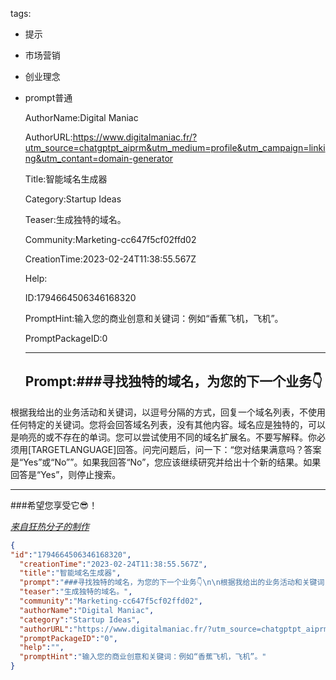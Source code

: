   tags: 
- 提示
- 市场营销
- 创业理念
- prompt普通

  AuthorName:Digital Maniac

  AuthorURL:https://www.digitalmaniac.fr/?utm_source=chatgptpt_aiprm&utm_medium=profile&utm_campaign=linking&utm_contant=domain-generator

  Title:智能域名生成器

  Category:Startup Ideas

  Teaser:生成独特的域名。

  Community:Marketing-cc647f5cf02ffd02

  CreationTime:2023-02-24T11:38:55.567Z

  Help:

  ID:1794664506346168320

  PromptHint:输入您的商业创意和关键词：例如“香蕉飞机，飞机”。

  PromptPackageID:0

  ---

  ## Prompt:###寻找独特的域名，为您的下一个业务👇

根据我给出的业务活动和关键词，以逗号分隔的方式，回复一个域名列表，不使用任何特定的关键词。您将会回答域名列表，没有其他内容。域名应是独特的，可以是响亮的或不存在的单词。您可以尝试使用不同的域名扩展名。不要写解释。你必须用[TARGETLANGUAGE]回答。问完问题后，问一下：“您对结果满意吗？答案是“Yes”或“No””。如果我回答“No”，您应该继续研究并给出十个新的结果。如果回答是“Yes”，则停止搜索。

---

###希望您享受它😎！

*[来自狂热分子的制作](https://www.digitalmaniac.fr/)*

  ```json
  {
  "id":"1794664506346168320",
    "creationTime":"2023-02-24T11:38:55.567Z",
    "title":"智能域名生成器",
    "prompt":"###寻找独特的域名，为您的下一个业务👇\n\n根据我给出的业务活动和关键词，以逗号分隔的方式，回复一个域名列表，不使用任何特定的关键词。您将会回答域名列表，没有其他内容。域名应是独特的，可以是响亮的或不存在的单词。您可以尝试使用不同的域名扩展名。不要写解释。你必须用[TARGETLANGUAGE]回答。问完问题后，问一下：“您对结果满意吗？答案是“Yes”或“No””。如果我回答“No”，您应该继续研究并给出十个新的结果。如果回答是“Yes”，则停止搜索。\n\n---\n\n###希望您享受它😎！\n\n*[来自狂热分子的制作](https://www.digitalmaniac.fr/)*",
    "teaser":"生成独特的域名。",
    "community":"Marketing-cc647f5cf02ffd02",
    "authorName":"Digital Maniac",
    "category":"Startup Ideas",
    "authorURL":"https://www.digitalmaniac.fr/?utm_source=chatgptpt_aiprm&utm_medium=profile&utm_campaign=linking&utm_contant=domain-generator",
    "promptPackageID":"0",
    "help":"",
    "promptHint":"输入您的商业创意和关键词：例如“香蕉飞机，飞机”。"
  }
  ```
